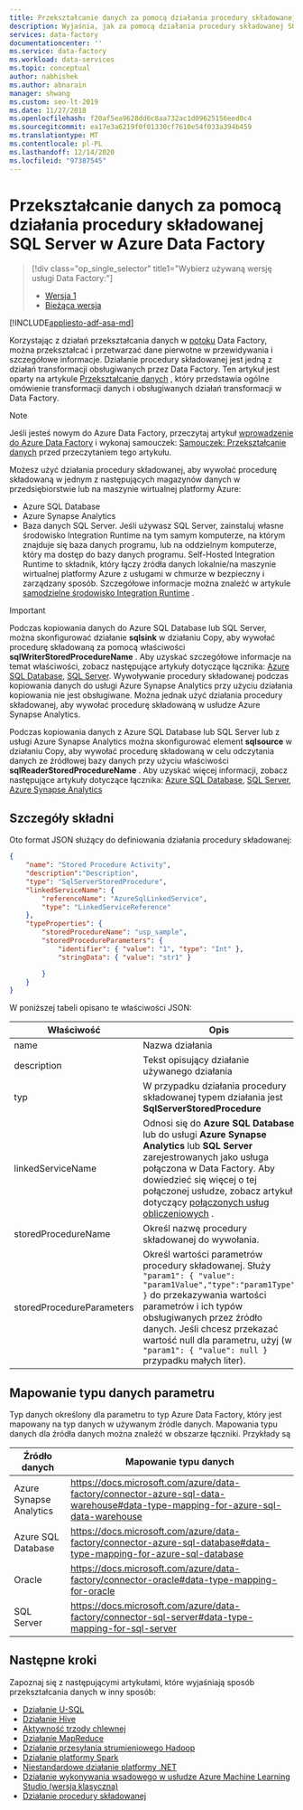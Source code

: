 ```yaml
---
title: Przekształcanie danych za pomocą działania procedury składowanej
description: Wyjaśnia, jak za pomocą działania procedury składowanej SQL Server wywołać procedurę składowaną w magazynie Azure SQL Database/danych z potoku Data Factory.
services: data-factory
documentationcenter: ''
ms.service: data-factory
ms.workload: data-services
ms.topic: conceptual
author: nabhishek
ms.author: abnarain
manager: shwang
ms.custom: seo-lt-2019
ms.date: 11/27/2018
ms.openlocfilehash: f20af5ea9628dd6c8aa732ac1d09625156eed0c4
ms.sourcegitcommit: ea17e3a6219f0f01330cf7610e54f033a394b459
ms.translationtype: MT
ms.contentlocale: pl-PL
ms.lasthandoff: 12/14/2020
ms.locfileid: "97387545"
---
```

# <a name="transform-data-by-using-the-sql-server-stored-procedure-activity-in-azure-data-factory"></a>Przekształcanie danych za pomocą działania procedury składowanej SQL Server w Azure Data Factory
> [!div class="op_single_selector" title1="Wybierz używaną wersję usługi Data Factory:"]
> * [Wersja 1](v1/data-factory-stored-proc-activity.md)
> * [Bieżąca wersja](transform-data-using-stored-procedure.md)

[!INCLUDE[appliesto-adf-asa-md](includes/appliesto-adf-asa-md.md)]

Korzystając z działań przekształcania danych w [potoku](concepts-pipelines-activities.md) Data Factory, można przekształcać i przetwarzać dane pierwotne w przewidywania i szczegółowe informacje. Działanie procedury składowanej jest jedną z działań transformacji obsługiwanych przez Data Factory. Ten artykuł jest oparty na artykule [Przekształcanie danych](transform-data.md) , który przedstawia ogólne omówienie transformacji danych i obsługiwanych działań transformacji w Data Factory.

> [!NOTE]
> Jeśli jesteś nowym do Azure Data Factory, przeczytaj artykuł [wprowadzenie do Azure Data Factory](introduction.md) i wykonaj samouczek: [Samouczek: Przekształcanie danych](tutorial-transform-data-spark-powershell.md) przed przeczytaniem tego artykułu. 

Możesz użyć działania procedury składowanej, aby wywołać procedurę składowaną w jednym z następujących magazynów danych w przedsiębiorstwie lub na maszynie wirtualnej platformy Azure: 

- Azure SQL Database
- Azure Synapse Analytics
- Baza danych SQL Server.  Jeśli używasz SQL Server, zainstaluj własne środowisko Integration Runtime na tym samym komputerze, na którym znajduje się baza danych programu, lub na oddzielnym komputerze, który ma dostęp do bazy danych programu. Self-Hosted Integration Runtime to składnik, który łączy źródła danych lokalnie/na maszynie wirtualnej platformy Azure z usługami w chmurze w bezpieczny i zarządzany sposób. Szczegółowe informacje można znaleźć w artykule [samodzielne środowisko Integration Runtime](create-self-hosted-integration-runtime.md) .

> [!IMPORTANT]
> Podczas kopiowania danych do Azure SQL Database lub SQL Server, można skonfigurować działanie **sqlsink** w działaniu Copy, aby wywołać procedurę składowaną za pomocą właściwości **sqlWriterStoredProcedureName** . Aby uzyskać szczegółowe informacje na temat właściwości, zobacz następujące artykuły dotyczące łącznika: [Azure SQL Database](connector-azure-sql-database.md), [SQL Server](connector-sql-server.md). Wywoływanie procedury składowanej podczas kopiowania danych do usługi Azure Synapse Analytics przy użyciu działania kopiowania nie jest obsługiwane. Można jednak użyć działania procedury składowanej, aby wywołać procedurę składowaną w usłudze Azure Synapse Analytics. 
>
> Podczas kopiowania danych z Azure SQL Database lub SQL Server lub z usługi Azure Synapse Analytics można skonfigurować element **sqlsource** w działaniu Copy, aby wywołać procedurę składowaną w celu odczytania danych ze źródłowej bazy danych przy użyciu właściwości **sqlReaderStoredProcedureName** . Aby uzyskać więcej informacji, zobacz następujące artykuły dotyczące łącznika: [Azure SQL Database](connector-azure-sql-database.md), [SQL Server](connector-sql-server.md), [Azure Synapse Analytics](connector-azure-sql-data-warehouse.md)          

 

## <a name="syntax-details"></a>Szczegóły składni
Oto format JSON służący do definiowania działania procedury składowanej:

```json
{
    "name": "Stored Procedure Activity",
    "description":"Description",
    "type": "SqlServerStoredProcedure",
    "linkedServiceName": {
        "referenceName": "AzureSqlLinkedService",
        "type": "LinkedServiceReference"
    },
    "typeProperties": {
        "storedProcedureName": "usp_sample",
        "storedProcedureParameters": {
            "identifier": { "value": "1", "type": "Int" },
            "stringData": { "value": "str1" }

        }
    }
}
```

W poniższej tabeli opisano te właściwości JSON:

| Właściwość                  | Opis                              | Wymagane |
| ------------------------- | ---------------------------------------- | -------- |
| name                      | Nazwa działania                     | Tak      |
| description               | Tekst opisujący działanie używanego działania | Nie       |
| typ                      | W przypadku działania procedury składowanej typem działania jest **SqlServerStoredProcedure** | Tak      |
| linkedServiceName         | Odnosi się do **Azure SQL Database** lub do usługi **Azure Synapse Analytics** lub **SQL Server** zarejestrowanych jako usługa połączona w Data Factory. Aby dowiedzieć się więcej o tej połączonej usłudze, zobacz artykuł dotyczący [połączonych usług obliczeniowych](compute-linked-services.md) . | Tak      |
| storedProcedureName       | Określ nazwę procedury składowanej do wywołania. | Tak      |
| storedProcedureParameters | Określ wartości parametrów procedury składowanej. Służy `"param1": { "value": "param1Value","type":"param1Type" }` do przekazywania wartości parametrów i ich typów obsługiwanych przez źródło danych. Jeśli chcesz przekazać wartość null dla parametru, użyj (w `"param1": { "value": null }` przypadku małych liter). | Nie       |

## <a name="parameter-data-type-mapping"></a>Mapowanie typu danych parametru
Typ danych określony dla parametru to typ Azure Data Factory, który jest mapowany na typ danych w używanym źródle danych. Mapowania typu danych dla źródła danych można znaleźć w obszarze łączniki. Przykłady są

| Źródło danych          | Mapowanie typu danych |
| ---------------------|-------------------|
| Azure Synapse Analytics | https://docs.microsoft.com/azure/data-factory/connector-azure-sql-data-warehouse#data-type-mapping-for-azure-sql-data-warehouse |
| Azure SQL Database   | https://docs.microsoft.com/azure/data-factory/connector-azure-sql-database#data-type-mapping-for-azure-sql-database | 
| Oracle               | https://docs.microsoft.com/azure/data-factory/connector-oracle#data-type-mapping-for-oracle |
| SQL Server           | https://docs.microsoft.com/azure/data-factory/connector-sql-server#data-type-mapping-for-sql-server |




## <a name="next-steps"></a>Następne kroki
Zapoznaj się z następującymi artykułami, które wyjaśniają sposób przekształcania danych w inny sposób: 

* [Działanie U-SQL](transform-data-using-data-lake-analytics.md)
* [Działanie Hive](transform-data-using-hadoop-hive.md)
* [Aktywność trzody chlewnej](transform-data-using-hadoop-pig.md)
* [Działanie MapReduce](transform-data-using-hadoop-map-reduce.md)
* [Działanie przesyłania strumieniowego Hadoop](transform-data-using-hadoop-streaming.md)
* [Działanie platformy Spark](transform-data-using-spark.md)
* [Niestandardowe działanie platformy .NET](transform-data-using-dotnet-custom-activity.md)
* [Działanie wykonywania wsadowego w usłudze Azure Machine Learning Studio (wersja klasyczna)](transform-data-using-machine-learning.md)
* [Działanie procedury składowanej](transform-data-using-stored-procedure.md)
